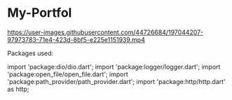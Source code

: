 # My-Portfol


https://user-images.githubusercontent.com/44726684/197044207-97973783-71e4-423d-8bf5-e225e1151939.mp4


Packages used:

import 'package:dio/dio.dart';
import 'package:logger/logger.dart';
import 'package:open_file/open_file.dart';
import 'package:path_provider/path_provider.dart';
import 'package:http/http.dart' as http;

